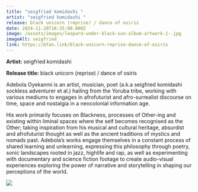 ```yaml
---
title: "seigfried komidashi "
artist: "seigfried komidashi "
release: black unicorn (reprise) / dance of osiris
date: 2024-11-28T16:35:00.000Z
image: /assets/images/leopard-under-black-sun-album-artwork-1-.jpg
imageAlt: seigfried
link: https://bfan.link/black-unicorn-reprise-dance-of-osiris
---
```

**Artist:** seigfried komidashi

**Release title:** black unicorn (reprise) / dance of osiris

Adebola Oyekanmi is an artist, musician, poet (a.k.a seigfried komidashi sockless adventurer et al.) hailing from the Yoruba tribe, working with various mediums to engages in afrofuturist and afro-surrealist discourse on time, space and nostalgia in a neocolonial information age.

His work primarily focuses on Blackness, processes of Other-ing and existing within liminal spaces where the self becomes recognised as the Other; taking inspiration from his musical and cultural heritage, absurdist and afrofuturist thought as well as the ancient traditions of mystics and nomads past. Adebola’s works engage themselves in a constant process of shared learning and unlearning, expressing this philosophy through poetry, sonic landscapes rooted in jazz, highlife and rap, as well as experimenting with documentary and science fiction footage to create audio-visual experiences exploring the power of narrative and storytelling in shaping our perceptions of the world. 

![](/assets/images/seigfried-komidashi-press-pic-2-cred.-sarah-dattani-tucker-.jpg)
